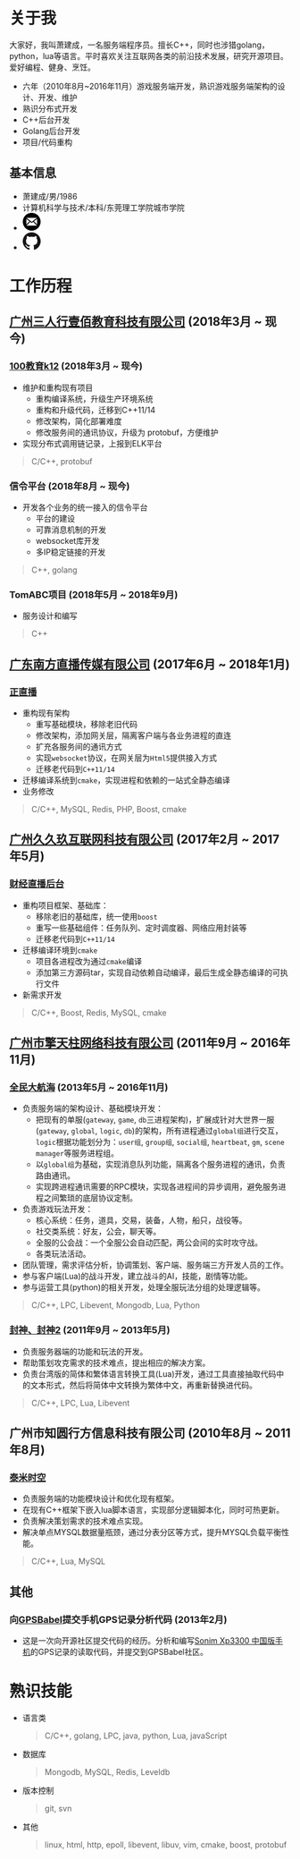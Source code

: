 # 关于我

大家好，我叫萧建成，一名服务端程序员。擅长C++，同时也涉猎golang，python，lua等语言。平时喜欢关注互联网各类的前沿技术发展，研究开源项目。爱好编程、健身、烹饪。
* 六年（2010年8月~2016年11月）游戏服务端开发，熟识游戏服务端架构的设计、开发、维护
* 熟识分布式开发
* C++后台开发
* Golang后台开发
* 项目/代码重构
 
## 基本信息

* 萧建成/男/1986
* 计算机科学与技术/本科/东莞理工学院城市学院
* [![e-mail](icons/e-mail.png)](mailto:job@xjc.me)
* [![GitHub](icons/GitHub.png)](https://github.com/as-xjc)

# 工作历程

## [广州三人行壹佰教育科技有限公司](http://www.huanju.cn/) (2018年3月 ~ 现今)

### [100教育k12](http://www.100.com/) (2018年3月 ~ 现今)

* 维护和重构现有项目
  - 重构编译系统，升级生产环境系统
  - 重构和升级代码，迁移到C++11/14
  - 修改架构，简化部署难度
  - 修改服务间的通讯协议，升级为 protobuf，方便维护
* 实现分布式调用链记录，上报到ELK平台

> C/C++, protobuf

### 信令平台 (2018年8月 ~ 现今)

* 开发各个业务的统一接入的信令平台
  - 平台的建设
  - 可靠消息机制的开发
  - websocket库开发
  - 多IP稳定链接的开发

> C++, golang

### TomABC项目 (2018年5月 ~ 2018年9月)

* 服务设计和编写

> C++

## [广东南方直播传媒有限公司](http://zlive.grtn.cn/) (2017年6月 ~ 2018年1月)

### [正直播](http://zlive.grtn.cn/)

* 重构现有架构
  - 重写基础模块，移除老旧代码
  - 修改架构，添加网关层，隔离客户端与各业务进程的直连
  - 扩充各服务间的通讯方式 
  - 实现`websocket`协议，在网关层为`Html5`提供接入方式
  - 迁移老代码到`C++11/14`
* 迁移编译系统到`cmake`，实现进程和依赖的一站式全静态编译
* 业务修改

> C/C++, MySQL, Redis, PHP, Boost, cmake

## [广州久久玖互联网科技有限公司](http://www.99live.com/) (2017年2月 ~ 2017年5月)

### [财经直播后台](http://www.99live.com/)

* 重构项目框架、基础库：
  - 移除老旧的基础库，统一使用`boost`
  - 重写一些基础组件：任务队列、定时调度器、网络应用封装等
  - 迁移老代码到`C++11/14`
* 迁移编译环境到`cmake`
  - 项目各进程改为通过`cmake`编译
  - 添加第三方源码tar，实现自动依赖自动编译，最后生成全静态编译的可执行文件
* 新需求开发

> C/C++, Boost, Redis, MySQL, cmake

## [广州市擎天柱网络科技有限公司](http://175game.com/) (2011年9月 ~ 2016年11月)

### [全民大航海](http://qmdhh.qq.com/) (2013年5月 ~ 2016年11月)

* 负责服务端的架构设计、基础模块开发：
  - 把现有的单服(`gateway`, `game`, `db`三进程架构)，扩展成针对大世界一服(`gateway`, `global`, `logic`, `db`)的架构，所有进程通过`global组`进行交互，`logic`根据功能划分为：`user组`, `group组`, `social组`, `heartbeat`, `gm`, `scene manager`等服务进程组。
  - 以`global组`为基础，实现消息队列功能，隔离各个服务进程的通讯，负责路由通讯。
  - 实现跨进程通讯需要的RPC模块，实现各进程间的异步调用，避免服务进程之间繁琐的底层协议定制。
* 负责游戏玩法开发：
  - 核心系统：任务，道具，交易，装备，人物，船只，战役等。
  - 社交类系统：好友，公会，聊天等。
  - 全服的公会战：一个全服公会自动匹配，两公会间的实时攻守战。
  - 各类玩法活动。
* 团队管理，需求评估分析，协调策划、客户端、服务端三方开发人员的工作。
* 参与客户端(Lua)的战斗开发，建立战斗的AI，技能，剧情等功能。
* 参与运营工具(python)的相关开发，处理全服玩法分组的处理逻辑等。

> C/C++, LPC, Libevent, Mongodb, Lua, Python

### [封神、封神2](http://fs2.175game.com/) (2011年9月 ~ 2013年5月)

* 负责服务器端的功能和玩法的开发。
* 帮助策划攻克需求的技术难点，提出相应的解决方案。
* 负责台湾版的简体和繁体语言转换工具(Lua)开发，通过工具直接抽取代码中的文本形式，然后将简体中文转换为繁体中文，再重新替换进代码。

> C/C++, LPC, Lua, Libevent

## 广州市知圆行方信息科技有限公司 (2010年8月 ~ 2011年8月)

### [泰米时空](http://news.4399.com/taimishikong/)

* 负责服务端的功能模块设计和优化现有框架。
* 在现有C++框架下嵌入lua脚本语言，实现部分逻辑脚本化，同时可热更新。
* 负责解决策划需求的技术难点实现。
* 解决单点MYSQL数据量瓶颈，通过分表分区等方式，提升MYSQL负载平衡性能。

> C/C++, Lua, MySQL

## 其他

### 向[GPSBabel](https://www.gpsbabel.org)提交手机GPS记录分析代码 (2013年2月)

* 这是一次向开源社区提交代码的经历。分析和编写[Sonim Xp3300 中国版手机](https://www.gpsbabel.org/htmldoc-1.5.4/fmt_mapbar.html)的GPS记录的读取代码，并提交到GPSBabel社区。

# 熟识技能

* 语言类

  > C/C++, golang, LPC, java, python, Lua, javaScript

* 数据库

  > Mongodb, MySQL, Redis, Leveldb

* 版本控制

  > git, svn

* 其他

  > linux, html, http, epoll, libevent, libuv, vim, cmake, boost, protobuf
